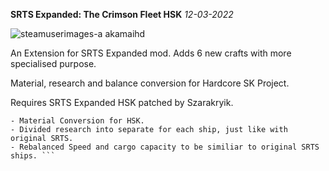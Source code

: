 **SRTS Expanded: The Crimson Fleet HSK** *12-03-2022*

![steamuserimages-a akamaihd](https://user-images.githubusercontent.com/64644323/158037347-82bdcf8b-9e98-45ce-a1c3-b600eec7beaa.jpg)

An Extension for SRTS Expanded mod. Adds 6 new crafts with more specialised purpose.

Material, research and balance conversion for Hardcore SK Project.

Requires SRTS Expanded HSK patched by Szarakryik.

``` 
- Material Conversion for HSK.
- Divided research into separate for each ship, just like with original SRTS.
- Rebalanced Speed and cargo capacity to be similiar to original SRTS ships. ```
